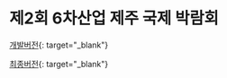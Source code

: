 # 제2회 6차산업 제주 국제 박람회

[개발버전](https://dkdlel.github.io/jeju_develop/){: target="_blank"}

[최종버전](http://6farming-plus-jeju.com/){: target="_blank"}